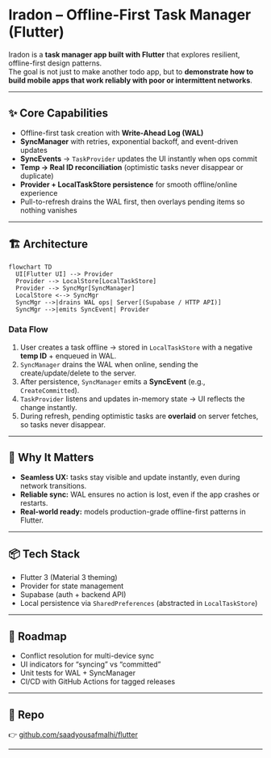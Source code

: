 # Iradon – Offline-First Task Manager (Flutter)

Iradon is a **task manager app built with Flutter** that explores resilient, offline-first design patterns.  
The goal is not just to make another todo app, but to **demonstrate how to build mobile apps that work reliably with poor or intermittent networks**.

---

## ✨ Core Capabilities

- Offline-first task creation with **Write-Ahead Log (WAL)**
- **SyncManager** with retries, exponential backoff, and event-driven updates
- **SyncEvents** → `TaskProvider` updates the UI instantly when ops commit
- **Temp → Real ID reconciliation** (optimistic tasks never disappear or duplicate)
- **Provider + LocalTaskStore persistence** for smooth offline/online experience
- Pull-to-refresh drains the WAL first, then overlays pending items so nothing vanishes

---

## 🏗 Architecture

```mermaid
flowchart TD
  UI[Flutter UI] --> Provider
  Provider --> LocalStore[LocalTaskStore]
  Provider --> SyncMgr[SyncManager]
  LocalStore <--> SyncMgr
  SyncMgr -->|drains WAL ops| Server[(Supabase / HTTP API)]
  SyncMgr -->|emits SyncEvent| Provider
```

### Data Flow
1. User creates a task offline → stored in `LocalTaskStore` with a negative **temp ID** + enqueued in WAL.  
2. `SyncManager` drains the WAL when online, sending the create/update/delete to the server.  
3. After persistence, `SyncManager` emits a **SyncEvent** (e.g., `CreateCommitted`).  
4. `TaskProvider` listens and updates in-memory state → UI reflects the change instantly.  
5. During refresh, pending optimistic tasks are **overlaid** on server fetches, so tasks never disappear.

---

## 🔑 Why It Matters

- **Seamless UX:** tasks stay visible and update instantly, even during network transitions.  
- **Reliable sync:** WAL ensures no action is lost, even if the app crashes or restarts.  
- **Real-world ready:** models production-grade offline-first patterns in Flutter.  

---

## 📦 Tech Stack

- Flutter 3 (Material 3 theming)  
- Provider for state management  
- Supabase (auth + backend API)  
- Local persistence via `SharedPreferences` (abstracted in `LocalTaskStore`)  

---

## 🔮 Roadmap

- Conflict resolution for multi-device sync  
- UI indicators for “syncing” vs “committed”  
- Unit tests for WAL + SyncManager  
- CI/CD with GitHub Actions for tagged releases  

---

## 📂 Repo

👉 [github.com/saadyousafmalhi/flutter](https://github.com/saadyousafmalhi/flutter)

---
